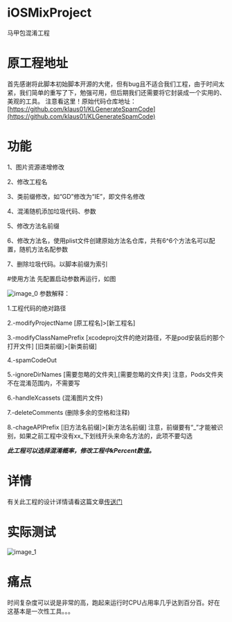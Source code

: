 # iOSMixProject
马甲包混淆工程

# 原工程地址
首先感谢将此脚本初始脚本开源的大佬，但有bug且不适合我们工程，由于时间太紧，我们简单的重写了下，勉强可用，但后期我们还需要将它封装成一个实用的、美观的工具。
注意看这里！原始代码仓库地址：[https://github.com/klaus01/KLGenerateSpamCode](https://github.com/klaus01/KLGenerateSpamCode)

# 功能
1、图片资源递增修改

2、修改工程名

3、类前缀修改，如“GD”修改为“IE”，即文件名修改

4、混淆随机添加垃圾代码、参数

5、修改方法名前缀

6、修改方法名，使用plist文件创建原始方法名仓库，共有6^6个方法名可以配置，随机方法名配参数

7、删除垃圾代码。以脚本前缀为索引

#使用方法
先配置启动参数再运行，如图

![image_0](http://ok9lu0v73.bkt.clouddn.com/image.png)
参数解释：

1.工程代码的绝对路径

2.-modifyProjectName [原工程名]>[新工程名]

3.-modifyClassNamePrefix [xcodeproj文件的绝对路径，不是pod安装后的那个打开文件] [旧类前缀]>[新类前缀]

4.-spamCodeOut

5.-ignoreDirNames [需要忽略的文件夹],[需要忽略的文件夹]             注意，Pods文件夹不在混淆范围内，不需要写

6.-handleXcassets              (混淆图片文件)

7.-deleteComments             (删除多余的空格和注释)

8.-chageAPIPrefix [旧方法名前缀]>[新方法名前缀]              注意，前缀要有“_”才能被识别，如果之前工程中没有xx_下划线开头来命名方法的，此项不要勾选

***此工程可以选择混淆概率，修改工程中kPercent数值。***

# 详情
有关此工程的设计详情请看这篇文章[传送门](http://www.imyuyang.com/2018/02/15/iOS%E9%A9%AC%E7%94%B2%E5%8C%85%E6%B7%B7%E6%B7%86%E6%96%B9%E6%A1%88/)

# 实际测试

![image_1](http://ok9lu0v73.bkt.clouddn.com/i18%5Epimgpsh_fullsize_distr.png)

# 痛点
时间复杂度可以说是非常的高，跑起来运行时CPU占用率几乎达到百分百。好在这基本是一次性工具。。。

